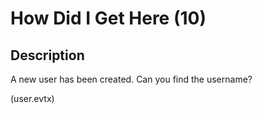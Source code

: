 # How Did I Get Here (10)

## Description

A new user has been created. Can you find the username?

(user.evtx)